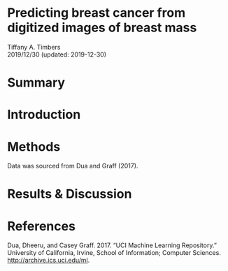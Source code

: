 Predicting breast cancer from digitized images of breast mass
================
Tiffany A. Timbers </br>
2019/12/30 (updated: 2019-12-30)

# Summary

# Introduction

# Methods

Data was sourced from Dua and Graff (2017).

# Results & Discussion

# References

<div id="refs" class="references">

<div id="ref-Dua2019">

Dua, Dheeru, and Casey Graff. 2017. “UCI Machine Learning Repository.”
University of California, Irvine, School of Information; Computer
Sciences. <http://archive.ics.uci.edu/ml>.

</div>

</div>
